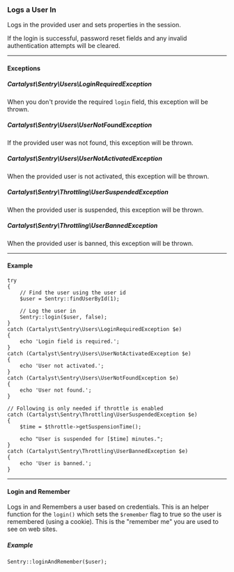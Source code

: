 ### Logs a User In

Logs in the provided user and sets properties in the session.

If the login is successful, password reset fields and any invalid
authentication attempts will be cleared.

----------

#### Exceptions

##### Cartalyst\Sentry\Users\LoginRequiredException

When you don't provide the required `login` field, this exception will be thrown.

##### Cartalyst\Sentry\Users\UserNotFoundException

If the provided user was not found, this exception will be thrown.

##### Cartalyst\Sentry\Users\UserNotActivatedException

When the provided user is not activated, this exception will be thrown.

##### Cartalyst\Sentry\Throttling\UserSuspendedException

When the provided user is suspended, this exception will be thrown.

##### Cartalyst\Sentry\Throttling\UserBannedException

When the provided user is banned, this exception will be thrown.

----------

#### Example

	try
	{
		// Find the user using the user id
		$user = Sentry::findUserById(1);

		// Log the user in
		Sentry::login($user, false);
	}
	catch (Cartalyst\Sentry\Users\LoginRequiredException $e)
	{
		echo 'Login field is required.';
	}
	catch (Cartalyst\Sentry\Users\UserNotActivatedException $e)
	{
		echo 'User not activated.';
	}
	catch (Cartalyst\Sentry\Users\UserNotFoundException $e)
	{
		echo 'User not found.';
	}

	// Following is only needed if throttle is enabled
	catch (Cartalyst\Sentry\Throttling\UserSuspendedException $e)
	{
		$time = $throttle->getSuspensionTime();

		echo "User is suspended for [$time] minutes.";
	}
	catch (Cartalyst\Sentry\Throttling\UserBannedException $e)
	{
		echo 'User is banned.';
	}

----------

#### Login and Remember

Logs in and Remembers a user based on credentials. This is an helper
function for the `login()` which sets the `$remember` flag to true so
the user is remembered (using a cookie). This is the "remember me" you are
used to see on web sites.

##### Example

	Sentry::loginAndRemember($user);
